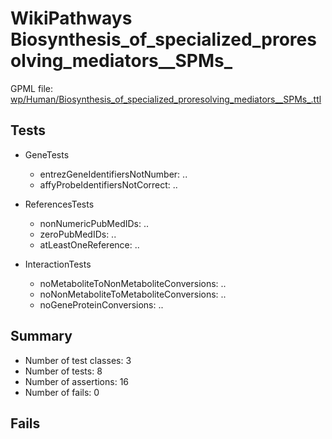 # WikiPathways Biosynthesis_of_specialized_proresolving_mediators__SPMs_

GPML file: [wp/Human/Biosynthesis_of_specialized_proresolving_mediators__SPMs_.ttl](../wp/Human/Biosynthesis_of_specialized_proresolving_mediators__SPMs_.ttl)

## Tests

* GeneTests
    * entrezGeneIdentifiersNotNumber: ..
    * affyProbeIdentifiersNotCorrect: ..

* ReferencesTests
    * nonNumericPubMedIDs: ..
    * zeroPubMedIDs: ..
    * atLeastOneReference: ..

* InteractionTests
    * noMetaboliteToNonMetaboliteConversions: ..
    * noNonMetaboliteToMetaboliteConversions: ..
    * noGeneProteinConversions: ..

## Summary

* Number of test classes: 3
* Number of tests: 8
* Number of assertions: 16
* Number of fails: 0

## Fails


